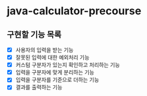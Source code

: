 # java-calculator-precourse

## 구현할 기능 목록

- [x] 사용자의 입력을 받는 기능
- [x] 잘못된 입력에 대한 예외처리 기능
- [x] 커스텀 구분자가 있는지 확인하고 처리하는 기능
- [x] 입력을 구분자에 맞게 분리하는 기능
- [x] 입력을 구분자를 기준으로 더하는 기능
- [x] 결과를 출력하는 기능